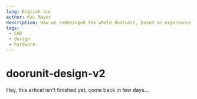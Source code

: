 ```yaml
---
lang: English 🇬🇧
author: Kai Mayer
description: How we redesinged the whole doorunit, based on experience from version 1
tags:
 - CAD
 - design
 - hardware 
---
```

# doorunit-design-v2

Hey, this articel isn't finished yet, come back in few days...
